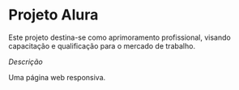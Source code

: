 
<h1>Projeto Alura</h1>
<section>
    <p>
        Este projeto destina-se como aprimoramento profissional, visando capacitação e qualificação para o mercado de trabalho.
    </p>
</section>
<section>
    <em>Descrição</em>
    <p>
        Uma página web responsiva.
    </p>
</section>
